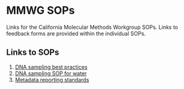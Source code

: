 # MMWG SOPs
Links for the California Molecular Methods Workgroup SOPs. Links to feedback forms are provided within the individual SOPs. 

## Links to SOPs 

1. [DNA sampling best practices](https://docs.google.com/document/d/13t6V3O_oMkUBT3AeZGYnetkJF6XubNj7nLrdYyoWrsY/edit?usp=sharing)
2. [DNA sampling SOP for water](https://docs.google.com/document/d/1Zh6bwnF4Epd9K1Hbk0YUTS6Nx87yluLYJ3gsmRJBTqM/edit?usp=sharing)
3. [Metadata reporting standards](https://docs.google.com/document/d/1F58dti1y3MR1s0ha6WZ4c-xUIP9nJwn4GwQzE_HLGQA/edit?usp=sharing)

